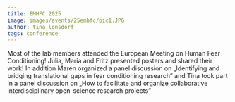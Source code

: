 ```yaml
---
title: EMHFC 2025
image: images/events/25emhfc/pic1.JPG
author: tina_lonsdorf
tags: conference
---
```


Most of the lab members attended the European Meeting on Human Fear Conditioning! Julia, Maria and Fritz presented posters and shared their work! In addition Maren organized a panel discussion on „Identifying and bridging translational gaps in fear conditioning research” and Tina took part in a panel discussion on „How to facilitate and organize collaborative interdisciplinary open-science research projects”

